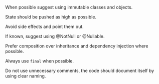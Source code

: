 When possible suggest using immutable classes and objects. 

State should be pushed as high as possible. 

Avoid side effects and point them out. 

If known, suggest using @NotNull or @Nullable. 

Prefer composition over inheritance and dependency injection where possible.

Always use `final` when possible.

Do not use unnecessary comments, the code should document itself by using clear naming.

